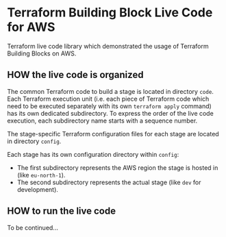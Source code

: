 # Terraform Building Block Live Code for AWS

Terraform live code library which demonstrated the usage of Terraform Building Blocks on AWS.

## HOW the live code is organized

The common Terraform code to build a stage is located in directory `code`. Each Terraform execution unit
(i.e. each piece of Terraform code which need to be executed separately with its own `terraform apply` command)
has its own dedicated subdirectory. To express the order of the live code execution, each subdirectory name
starts with a sequence number.

The stage-specific Terraform configuration files for each stage are located in directory `config`.

Each stage has its own configuration directory within `config`:
* The first subdirectory represents the AWS region the stage is hosted in (like `eu-north-1`).
* The second subdirectory represents the actual stage (like `dev` for development).

## HOW to run the live code

To be continued...

